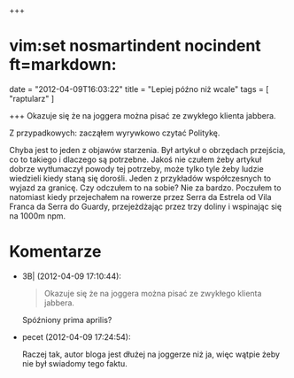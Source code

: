 +++
# vim:set nosmartindent nocindent ft=markdown:
date = "2012-04-09T16:03:22"
title = "Lepiej późno niż wcale"
tags = [ "raptularz" ]

+++
Okazuje się że na joggera można pisać ze zwykłego klienta jabbera.

Z przypadkowych: zacząłem wyrywkowo czytać Politykę.

<!--more-->

Chyba jest to jeden z objawów starzenia. Był artykuł o obrzędach przejścia, co
to takiego i dlaczego są potrzebne. Jakoś nie czułem żeby artykuł dobrze
wytłumaczył powody tej potrzeby, może tylko tyle żeby ludzie wiedzieli kiedy
staną się dorośli. Jeden z przykładów współczesnych to wyjazd za granicę. Czy
odczułem to na sobie? Nie za bardzo. Poczułem to natomiast kiedy przejechałem na
rowerze przez Serra da Estrela od Vila Franca da Serra do Guardy, przejeżdżając
przez trzy doliny i wspinając się na 1000m npm.

# Komentarze

* 3B| (2012-04-09 17:10:44): <blockquote>   <p>Okazuje się że na joggera można
  pisać ze zwykłego klienta jabbera.</p> </blockquote>  <p>Spóźniony prima
  aprilis?</p>
* pecet (2012-04-09 17:24:54): <p>Raczej tak, autor bloga jest dłużej na
  joggerze niż ja, więc wątpie żeby nie był swiadomy tego faktu.</p>
